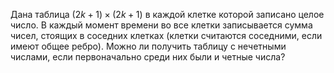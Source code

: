 Дана таблица $(2k+1)\times (2k+1)$ в каждой клетке которой записано целое число. В каждый момент времени во все клетки записывается сумма чисел, стоящих в соседних клетках (клетки считаются соседними, если имеют общее ребро). Можно ли получить таблицу с нечетными числами, если первоначально среди них были и четные числа?